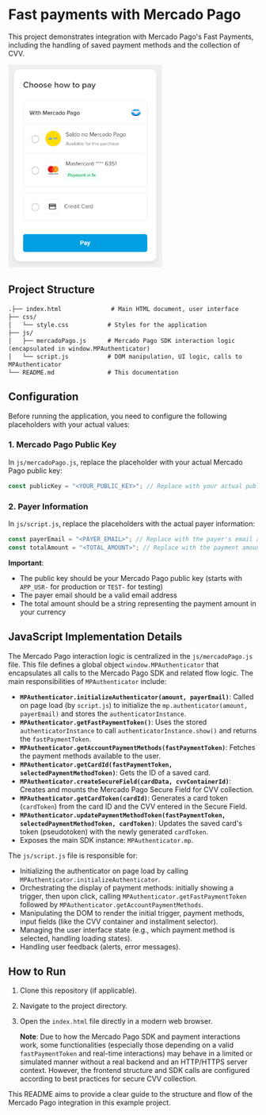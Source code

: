 # Fast payments with Mercado Pago

This project demonstrates integration with Mercado Pago's Fast Payments, including the handling of saved payment methods and the collection of CVV.

![Checkout Demo](./assets/checkout.png)

## Project Structure

```
.├── index.html              # Main HTML document, user interface
├── css/
│   └── style.css           # Styles for the application
├── js/
│   ├── mercadoPago.js      # Mercado Pago SDK interaction logic (encapsulated in window.MPAuthenticator)
│   └── script.js           # DOM manipulation, UI logic, calls to MPAuthenticator
└── README.md               # This documentation
```

## Configuration

Before running the application, you need to configure the following placeholders with your actual values:

### 1. Mercado Pago Public Key

In `js/mercadoPago.js`, replace the placeholder with your actual Mercado Pago public key:

```javascript
const publicKey = "<YOUR_PUBLIC_KEY>"; // Replace with your actual public key
```

### 2. Payer Information

In `js/script.js`, replace the placeholders with the actual payer information:

```javascript
const payerEmail = "<PAYER_EMAIL>"; // Replace with the payer's email address
const totalAmount = "<TOTAL_AMOUNT>"; // Replace with the payment amount (e.g., "100.00")
```

**Important**:

- The public key should be your Mercado Pago public key (starts with `APP_USR-` for production or `TEST-` for testing)
- The payer email should be a valid email address
- The total amount should be a string representing the payment amount in your currency

## JavaScript Implementation Details

The Mercado Pago interaction logic is centralized in the `js/mercadoPago.js` file. This file defines a global object `window.MPAuthenticator` that encapsulates all calls to the Mercado Pago SDK and related flow logic. The main responsibilities of `MPAuthenticator` include:

- **`MPAuthenticator.initializeAuthenticator(amount, payerEmail)`**: Called on page load (by `script.js`) to initialize the `mp.authenticator(amount, payerEmail)` and stores the `authenticatorInstance`.
- **`MPAuthenticator.getFastPaymentToken()`**: Uses the stored `authenticatorInstance` to call `authenticatorInstance.show()` and returns the `fastPaymentToken`.
- **`MPAuthenticator.getAccountPaymentMethods(fastPaymentToken)`**: Fetches the payment methods available to the user.
- **`MPAuthenticator.getCardId(fastPaymentToken, selectedPaymentMethodToken)`**: Gets the ID of a saved card.
- **`MPAuthenticator.createSecureField(cardData, cvvContainerId)`**: Creates and mounts the Mercado Pago Secure Field for CVV collection.
- **`MPAuthenticator.getCardToken(cardId)`**: Generates a card token (`cardToken`) from the card ID and the CVV entered in the Secure Field.
- **`MPAuthenticator.updatePaymentMethodToken(fastPaymentToken, selectedPaymentMethodToken, cardToken)`**: Updates the saved card's token (pseudotoken) with the newly generated `cardToken`.
- Exposes the main SDK instance: `MPAuthenticator.mp`.

The `js/script.js` file is responsible for:

- Initializing the authenticator on page load by calling `MPAuthenticator.initializeAuthenticator`.
- Orchestrating the display of payment methods: initially showing a trigger, then upon click, calling `MPAuthenticator.getFastPaymentToken` followed by `MPAuthenticator.getAccountPaymentMethods`.
- Manipulating the DOM to render the initial trigger, payment methods, input fields (like the CVV container and installment selector).
- Managing the user interface state (e.g., which payment method is selected, handling loading states).
- Handling user feedback (alerts, error messages).

## How to Run

1.  Clone this repository (if applicable).
2.  Navigate to the project directory.
3.  Open the `index.html` file directly in a modern web browser.

    **Note**: Due to how the Mercado Pago SDK and payment interactions work, some functionalities (especially those depending on a valid `fastPaymentToken` and real-time interactions) may behave in a limited or simulated manner without a real backend and an HTTP/HTTPS server context. However, the frontend structure and SDK calls are configured according to best practices for secure CVV collection.

This README aims to provide a clear guide to the structure and flow of the Mercado Pago integration in this example project.
